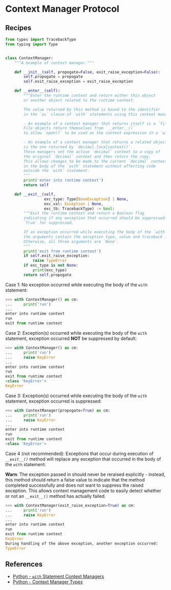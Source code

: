 # Context Manager Protocol

## Recipes

```python
from types import TracebackType
from typing import Type


class ContextManager:
    """A example of context manager."""

    def __init__(self, propogate=False, exit_raise_exception=False):
        self.propogate = propogate
        self.exit_raise_exception = exit_raise_exception

    def __enter__(self):
        """Enter the runtime context and return either this object
        or another object related to the runtime context.

        The value returned by this method is bound to the identifier
        in the `as` clause of `with` statements using this context manager.

        - An example of a context manager that returns itself is a `file` object.
        File objects return themselves from `__enter__()`
        to allow `open()` to be used as the context expression in a `with` statement.

        - An example of a context manager that returns a related object
        is the one returned by `decimal.localcontext()`.
        These managers set the active `decimal` context to a copy of
        the original `decimal` context and then return the copy.
        This allows changes to be made to the current `decimal` context
        in the body of the `with` statement without affecting code
        outside the `with` statement.
        """
        print('enter into runtime context')
        return self

    def __exit__(self,
                 exc_type: Type[BaseException] | None,
                 exc_val: Exception | None,
                 exc_tb: TracebackType) -> bool:
        """Exit the runtime context and return a Boolean flag
        indicating if any exception that occurred should be suppressed.
        `True` for suppressed.

        If an exception occurred while executing the body of the `with` statement,
        the arguments contain the exception type, value and traceback information.
        Otherwise, all three arguments are `None`.
        """
        print('exit from runtime context')
        if self.exit_raise_exception:
            raise TypeError
        if exc_type is not None:
            print(exc_type)
        return self.propogate
```

Case 1: No exception occurred while executing the body of the `with` statement:

```python
>>> with ContextManager() as cm:
...     print('run')
...
enter into runtime context
run
exit from runtime context
```

Case 2: Exception(s) occurred while executing the body of the `with` statement,
exception occurred **NOT** be suppressed by default:

```python
>>> with ContextManager() as cm:
...     print('run')
...     raise KeyError
...
enter into runtime context
run
exit from runtime context
<class 'KeyError'>
KeyError
```

Case 3: Exception(s) occurred while executing the body of the `with` statement,
exception occurred is suppressed:

```python
>>> with ContextManager(propogate=True) as cm:
...     print('run')
...     raise KeyError
...
enter into runtime context
run
exit from runtime context
<class 'KeyError'>
```

Case 4 (not recommended): Exceptions that occur during execution of *`__exit__()`* method
will replace any exception that occurred in the body of the `with` statement:

**Warn**: The exception passed in should never be reraised explicitly - instead,
this method should return a false value to indicate that the method completed successfully
and does not want to suppress the raised exception.
This allows context management code to easily detect
whether or not an `__exit__()` method has actually failed.

```python
>>> with ContextManager(exit_raise_exception=True) as cm:
...     print('run')
...     raise KeyError
...
enter into runtime context
run
exit from runtime context
KeyError
During handling of the above exception, another exception occurred:
TypeError
```

## References

- [Python - `with` Statement Context Managers](https://docs.python.org/3/reference/datamodel.html#context-managers)
- [Python - Context Manager Types](https://docs.python.org/3/library/stdtypes.html#typecontextmanager)
